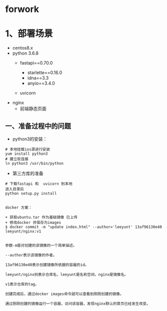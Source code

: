 # forwork

# 1、部署场景
+ centos8.x
+ python 3.6.8
  + fastapi==0.70.0
    + starlette==0.16.0 
    + idna==3.3
    + anyio==3.4.0

  + uvicorn
+ nginx 
  + 前端静态页面

## 一、准备过程中的问题
- python3的安装：
```
# 本地挂载ios源进行安装
yum install python3
# 建立软连接
ln python3 /usr/bin/python
```
  + 第三方库的准备 

```
# 下载fastapi 和  uvicorn 到本地
进入目录后
python setup.py install


docker 方案：

+ 获取ubuntu.tar 作为基础镜像 已上传
+ 修改docker 并保存为images
$ docker commit -m "update index.html" --author='leeyunt' 13af96130e40 leeyunt/nginx:v1


参数-m是对创建的该镜像的一个简单描述。

--author表示该镜像的作者。

13af96130e40表示创建镜像所依据的容器的id。

leeyunt/nginx则表示仓库名，leeyunt是名称空间，nginx是镜像名。

v1表示仓库的tag。

创建完成后，通过docker images命令就可以查看到刚刚创建的镜像。

通过刚刚创建的镜像运行一个容器，访问该容器，发现nginx默认的首页已经发生改变。
